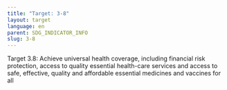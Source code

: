 ```yaml
---
title: "Target: 3-8"
layout: target
language: en
parent: SDG_INDICATOR_INFO
slug: 3-8
---
```

Target 3.8: Achieve universal health coverage, including financial risk protection, access to quality essential health-care services and access to safe, effective, quality and affordable essential medicines and vaccines for all
